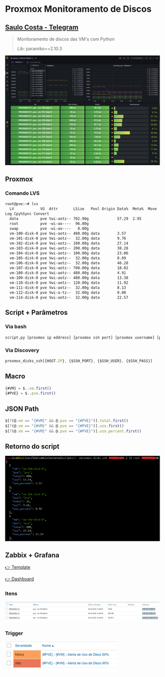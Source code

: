 # Proxmox Monitoramento de Discos

## **[Saulo Costa - Telegram](https://t.me/saulotarsobc)**

> Monitoramento de discos das VM's com Python
>
> Lib: paramiko==2.10.3

![GRAFANA](img/dash.png)

## Proxmox

### Comando LVS

```csv
root@pve:~# lvs
  LV            VG  Attr       LSize   Pool Origin Data%  Meta%  Move Log Cpy%Sync Convert
  data          pve twi-aotz-- 702.90g             57.29  2.95
  root          pve -wi-ao----  96.00g
  swap          pve -wi-ao----   8.00g
  vm-100-disk-0 pve Vwi-aotz-- 480.00g data        3.57
  vm-101-disk-0 pve Vwi-aotz--  32.00g data        9.76
  vm-102-disk-0 pve Vwi-aotz-- 100.00g data        27.14
  vm-103-disk-0 pve Vwi-aotz-- 200.00g data        38.28
  vm-104-disk-0 pve Vwi-aotz-- 100.00g data        23.06
  vm-105-disk-0 pve Vwi-aotz--  32.00g data        8.69
  vm-106-disk-0 pve Vwi-aotz--  32.00g data        46.28
  vm-107-disk-0 pve Vwi-aotz-- 700.00g data        18.02
  vm-108-disk-0 pve Vwi-aotz-- 480.00g data        4.91
  vm-109-disk-0 pve Vwi-aotz-- 480.00g data        13.38
  vm-110-disk-0 pve Vwi-aotz-- 120.00g data        11.92
  vm-111-disk-0 pve Vwi-aotz--  32.00g data        8.13
  vm-112-disk-0 pve Vwi-a-tz--  32.00g data        0.00
  vm-114-disk-0 pve Vwi-aotz--  32.00g data        22.57
```

## Script + Parâmetros

### Via bash

```sh
script.py [proxmox ip eddress] [proxmox ssh port] [proxmox username] [proxmox password]
```

### Via Discovery

```js
proxmox_disks_ssh[{HOST.IP}, {$SSH_PORT}, {$SSH_USER}, {$SSH_PASS}]
```

## Macro

```js
{#VM} = $..vm.first()
{#PVE} = $..pve.first()
```

## JSON Path

```js
$[?(@.vm == "{#VM}" && @.pve == "{#PVE}")].total.first()
$[?(@.vm == "{#VM}" && @.pve == "{#PVE}")].uso.first()
$[?(@.vm == "{#VM}" && @.pve == "{#PVE}")].uso_percent.first()
```

## Retorno do script

![-](img/exemplo1.png)

## Zabbix + Grafana

[👉 Template](/pessoal/zbx_export_templates.xml)

[👉 Dashboard](/pessoal/dash.json)

### Itens

![itens](img/itens1.png)

### Trigger

![trigger](img/trigger2.png)
